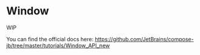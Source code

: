 # Window

WIP

You can find the official docs here: https://github.com/JetBrains/compose-jb/tree/master/tutorials/Window_API_new

